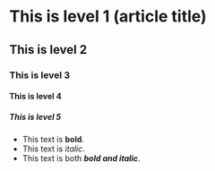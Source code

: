 # This is level 1 (article title)
## This is level 2
### This is level 3
#### This is level 4
##### This is level 5

 *  This text is **bold**.
  * This text is *italic*.
   *  This text is both ***bold and italic***.


